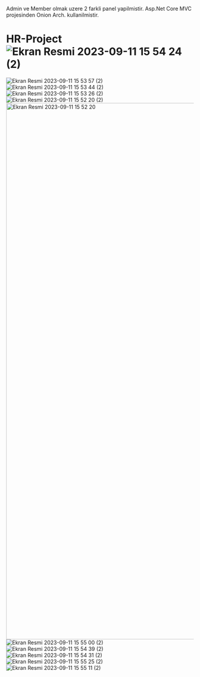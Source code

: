 Admin ve Member olmak uzere 2 farkli panel yapilmistir. Asp.Net Core MVC projesinden Onion Arch. kullanilmistir.

# HR-Project![Ekran Resmi 2023-09-11 15 54 24 (2)](https://github.com/ahmetguvendik/HR-Project/assets/62288196/a5a8eb2c-f1c8-475b-9b54-31a692f56901)
![Ekran Resmi 2023-09-11 15 53 57 (2)](https://github.com/ahmetguvendik/HR-Project/assets/62288196/349ae9a4-768a-44cc-a0e4-02438fb90b42)
![Ekran Resmi 2023-09-11 15 53 44 (2)](https://github.com/ahmetguvendik/HR-Project/assets/62288196/add11bab-d244-4ad5-a808-5e8babfb8a04)
![Ekran Resmi 2023-09-11 15 53 26 (2)](https://github.com/ahmetguvendik/HR-Project/assets/62288196/94237225-26f8-4b9e-b319-cd1640582620)
![Ekran Resmi 2023-09-11 15 52 20 (2)](https://github.com/ahmetguvendik/HR-Project/assets/62288196/0e11a740-8a62-4f0b-a508-db3508aa2a7d)
<img width="1440" alt="Ekran Resmi 2023-09-11 15 52 20" src="https://github.com/ahmetguvendik/HR-Project/assets/62288196/c15ab9c7-f94c-41ad-bf13-f41fba835e7d">
![Ekran Resmi 2023-09-11 15 55 00 (2)](https://github.com/ahmetguvendik/HR-Project/assets/62288196/a9e7a2ec-9f0c-4e6c-ace2-6b1303279d5d)
![Ekran Resmi 2023-09-11 15 54 39 (2)](https://github.com/ahmetguvendik/HR-Project/assets/62288196/8c2fa393-56e3-4caa-b9c4-468d02c16174)
![Ekran Resmi 2023-09-11 15 54 31 (2)](https://github.com/ahmetguvendik/HR-Project/assets/62288196/0f38269b-eb3c-488f-ad42-1f3fe01b9653)
![Ekran Resmi 2023-09-11 15 55 25 (2)](https://github.com/ahmetguvendik/HR-Project/assets/62288196/7698d3d0-4f92-475f-b984-d66a31f6d98a)
![Ekran Resmi 2023-09-11 15 55 11 (2)](https://github.com/ahmetguvendik/HR-Project/assets/62288196/99480b4a-ac4b-4945-ba7a-b4953a166b58)

